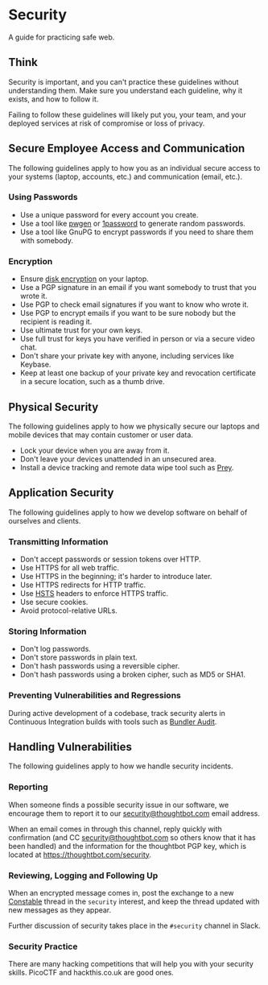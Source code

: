 # Security

A guide for practicing safe web.

## Think

Security is important, and you can't practice these guidelines without
understanding them. Make sure you understand each guideline, why it exists, and
how to follow it.

Failing to follow these guidelines will likely put you, your team, and your
deployed services at risk of compromise or loss of privacy.

## Secure Employee Access and Communication

The following guidelines apply to how you as an individual
secure access to your systems (laptop, accounts, etc.)
and communication (email, etc.).

### Using Passwords

* Use a unique password for every account you create.
* Use a tool like [pwgen](https://github.com/jbernard/pwgen) or
  [1password](https://1password.com) to generate random passwords.
* Use a tool like GnuPG to encrypt passwords if you need to share them with
  somebody.

### Encryption

* Ensure [disk encryption][disk] on your laptop.
* Use a PGP signature in an email if you want somebody to trust that you wrote
  it.
* Use PGP to check email signatures if you want to know who wrote it.
* Use PGP to encrypt emails if you want to be sure nobody but the recipient is
  reading it.
* Use ultimate trust for your own keys.
* Use full trust for keys you have verified in person or via a secure video
  chat.
* Don't share your private key with anyone, including services like Keybase.
* Keep at least one backup of your private key and revocation certificate in a
  secure location, such as a thumb drive.

[disk]: https://theintercept.com/2015/04/27/encrypting-laptop-like-mean/

## Physical Security

The following guidelines apply to how we physically secure
our laptops and mobile devices that may contain customer or user data.

* Lock your device when you are away from it.
* Don't leave your devices unattended in an unsecured area.
* Install a device tracking and remote data wipe tool such as [Prey].

[Prey]: https://www.preyproject.com/

## Application Security

The following guidelines apply to how we develop
software on behalf of ourselves and clients.

### Transmitting Information

* Don't accept passwords or session tokens over HTTP.
* Use HTTPS for all web traffic.
* Use HTTPS in the beginning; it's harder to introduce later.
* Use HTTPS redirects for HTTP traffic.
* Use [HSTS](http://tools.ietf.org/html/rfc6797) headers to enforce HTTPS
  traffic.
* Use secure cookies.
* Avoid protocol-relative URLs.

### Storing Information

* Don't log passwords.
* Don't store passwords in plain text.
* Don't hash passwords using a reversible cipher.
* Don't hash passwords using a broken cipher, such as MD5 or SHA1.

### Preventing Vulnerabilities and Regressions

During active development of a codebase,
track security alerts in Continuous Integration builds
with tools such as [Bundler Audit].

[Bundler Audit]: https://robots.thoughtbot.com/handling-security-issues-in-open-source-projects#one-thing-end-users-can-do

## Handling Vulnerabilities

The following guidelines apply to how we handle security incidents.

### Reporting

When someone finds a possible security issue in our software,
we encourage them to report it to our <security@thoughtbot.com> email address.

When an email comes in through this channel,
reply quickly with confirmation
(and CC <security@thoughtbot.com> so others know that it has been handled)
and the information for the thoughtbot PGP key,
which is located at <https://thoughtbot.com/security>.

### Reviewing, Logging and Following Up

When an encrypted message comes in,
post the exchange to a new [Constable] thread in the `security` interest,
and keep the thread updated with new messages as they appear.

[Constable]: https://constable.io

Further discussion of security takes place in the `#security` channel in Slack.

### Security Practice

There are many hacking competitions that will help you with your security skills.
PicoCTF and hackthis.co.uk are good ones.

